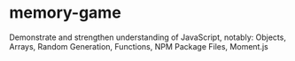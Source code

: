 # memory-game
Demonstrate and strengthen understanding of JavaScript, notably:  Objects, Arrays, Random Generation, Functions, NPM Package Files, Moment.js
